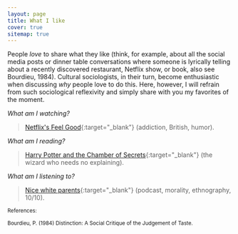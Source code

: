 ```yaml
---
layout: page
title: What I like
cover: true
sitemap: true
---
```


People _love_ to share what they like (think, for example, about all the social media posts or dinner table conversations where someone is lyrically telling about a recently discovered restaurant, Netflix show, or book, also see Bourdieu, 1984). Cultural sociologists, in their turn, become enthusiastic when discussing _why_ people love to do this. Here, however, I will refrain from such sociological reflexivity and simply share with you my favorites of the moment.  

_What am I watching?_
> [Netflix's Feel Good](https://www.rottentomatoes.com/tv/feel_good/s01){:target="_blank"} (addiction, British, humor).

_What am I reading?_
> [Harry Potter and the Chamber of Secrets](https://harrypotter.fandom.com/wiki/Harry_Potter_and_the_Chamber_of_Secrets#Chapter_1:_The_Worst_Birthday){:target="_blank"} (the wizard who needs no explaining).

_What am I listening to?_
> [Nice white parents](https://www.nytimes.com/2020/07/23/podcasts/nice-white-parents-serial.html){:target="_blank"} (podcast, morality, ethnography, 10/10).



<sub>References:</sub>

<sub>Bourdieu, P. (1984) Distinction: A Social Critique of the Judgement of Taste.</sub>
